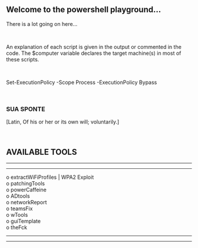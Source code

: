## Welcome to the powershell playground...
There is a lot going on here...

<br/>

An explanation of each script is given in the output or commented in the code.
The $computer variable declares the target machine(s) in most of these scripts.

<br/>



Set-ExecutionPolicy -Scope Process -ExecutionPolicy Bypass

<br/>


### SUA SPONTE
[Latin, Of his or her or its own will; voluntarily.]

<br/>

## AVAILABLE TOOLS
__________________________________________
__________________________________________
                                        
o    extractWiFiProfiles | WPA2 Exploit   
o    patchingTools                        
o    powerCaffeine                        
o    ADtools                              
o    networkReport                        
o    teamsFix                             
o    wTools                               
o    guiTemplate                          
o    theFck                               
_________________________________________                                         
_________________________________________


